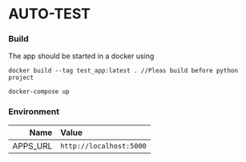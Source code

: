 # AUTO-TEST

### Build

The app should be started in a docker using

    docker build --tag test_app:latest . //Pleas build before python project
    
    docker-compose up

### Environment

Name     | Value
---:     | :---- 
APPS_URL | `http://localhost:5000`
